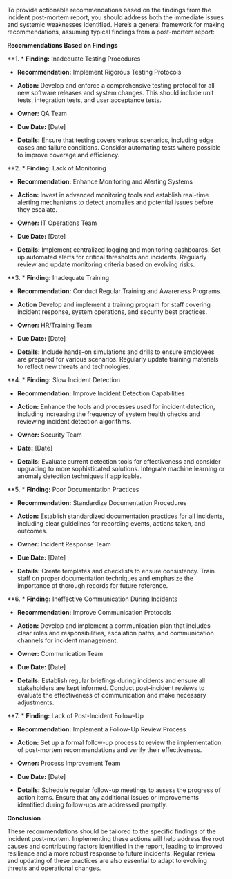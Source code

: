 To provide actionable recommendations based on the findings from the incident post-mortem report, you should address both the immediate issues and systemic weaknesses identified. Here’s a general framework for making recommendations, assuming typical findings from a post-mortem report:

<b>Recommendations Based on Findings </b>

**1. * **Finding:** Inadequate Testing Procedures

* **Recommendation:** Implement Rigorous Testing Protocols

* **Action:** Develop and enforce a comprehensive testing protocol for all new software releases and system changes. This should include unit tests, integration tests, and user acceptance tests.
* **Owner:** QA Team
* **Due Date:** [Date]
* **Details:** Ensure that testing covers various scenarios, including edge cases and failure conditions. Consider automating tests where possible to improve coverage and efficiency.

**2. * **Finding:** Lack of Monitoring

* **Recommendation:** Enhance Monitoring and Alerting Systems

* **Action:** Invest in advanced monitoring tools and establish real-time alerting mechanisms to detect anomalies and potential issues before they escalate.
* **Owner:** IT Operations Team
* **Due Date:** [Date]
* **Details:** Implement centralized logging and monitoring dashboards. Set up automated alerts for critical thresholds and incidents. Regularly review and update monitoring criteria based on evolving risks.

**3. * **Finding:** Inadequate Training

* **Recommendation:** Conduct Regular Training and Awareness Programs

* **Action** Develop and implement a training program for staff covering incident response, system operations, and security best practices.
* **Owner:** HR/Training Team
* **Due Date:** [Date]
* **Details:** Include hands-on simulations and drills to ensure employees are prepared for various scenarios. Regularly update training materials to reflect new threats and technologies.

**4. * **Finding:** Slow Incident Detection

* **Recommendation:** Improve Incident Detection Capabilities

* **Action:** Enhance the tools and processes used for incident detection, including increasing the frequency of system health checks and reviewing incident detection algorithms.
* **Owner:** Security Team
* **Date:** [Date]
* **Details:** Evaluate current detection tools for effectiveness and consider upgrading to more sophisticated solutions. Integrate machine learning or anomaly detection techniques if applicable.

**5. * **Finding:** Poor Documentation Practices

* **Recommendation:** Standardize Documentation Procedures

* **Action:** Establish standardized documentation practices for all incidents, including clear guidelines for recording events, actions taken, and outcomes.
* **Owner:** Incident Response Team
* **Due Date:** [Date]
* **Details:** Create templates and checklists to ensure consistency. Train staff on proper documentation techniques and emphasize the importance of thorough records for future reference.

**6. * **Finding:** Ineffective Communication During Incidents

* **Recommendation:** Improve Communication Protocols

* **Action:** Develop and implement a communication plan that includes clear roles and responsibilities, escalation paths, and communication channels for incident management.
* **Owner:** Communication Team
* **Due Date:** [Date]
* **Details:** Establish regular briefings during incidents and ensure all stakeholders are kept informed. Conduct post-incident reviews to evaluate the effectiveness of communication and make necessary adjustments.

**7. * **Finding:** Lack of Post-Incident Follow-Up

* **Recommendation:** Implement a Follow-Up Review Process

* **Action:** Set up a formal follow-up process to review the implementation of post-mortem recommendations and verify their effectiveness.
* **Owner:** Process Improvement Team
* **Due Date:** [Date]
* **Details:** Schedule regular follow-up meetings to assess the progress of action items. Ensure that any additional issues or improvements identified during follow-ups are addressed promptly.

<b>Conclusion </b>

These recommendations should be tailored to the specific findings of the incident post-mortem. Implementing these actions will help address the root causes and contributing factors identified in the report, leading to improved resilience and a more robust response to future incidents. Regular review and updating of these practices are also essential to adapt to evolving threats and operational changes.
